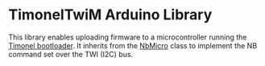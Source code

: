 # TimonelTwiM Arduino Library
This library enables uploading firmware to a microcontroller running the [Timonel bootloader](https://github.com/casanovg/timonel.git).
It inherits from the [NbMicro](https://github.com/casanovg/Nb_Micro.git) class to implement the NB command set over the TWI (I2C) bus.
